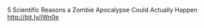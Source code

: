 <!--
id: 164039964
link: http://kevinisom.info/post/164039964/5-scientific-reasons-a-zombie-apocalypse-could
slug: 5-scientific-reasons-a-zombie-apocalypse-could
date: Sun Aug 16 2009 19:37:50 GMT+1200 (NZST)
raw: {"blog_name":"kevinisom","id":164039964,"post_url":"http://kevinisom.info/post/164039964/5-scientific-reasons-a-zombie-apocalypse-could","slug":"5-scientific-reasons-a-zombie-apocalypse-could","type":"text","date":"2009-08-16 07:37:50 GMT","timestamp":1250408270,"state":"published","format":"html","reblog_key":"w6qwjo2I","tags":[],"short_url":"http://tmblr.co/Zw68Yy9nmqS","highlighted":[],"feed_item":"http://twitter.com/kev_nz/statuses/3338405516","from_feed_id":"650289","note_count":0,"title":null,"body":"<p>5 Scientific Reasons a Zombie Apocalypse Could Actually Happen <a href=\"http://bit.ly/jWn0e\" target=\"_blank\">http://bit.ly/jWn0e</a></p>"}
publish: 2009-08-016
tags: 
title: null
-->


5 Scientific Reasons a Zombie Apocalypse Could Actually Happen
<http://bit.ly/jWn0e>


